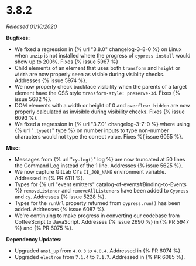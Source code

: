 # 3.8.2

*Released 01/10/2020*

**Bugfixes:**

- We fixed a regression in {% url "3.8.0" changelog-3-8-0 %} on Linux when `unzip` is not installed where the progress of `cypress install` would show up to 200%. Fixes {% issue 5967 %}
- Child elements of an element that uses both `transform` and `height` or `width` are now properly seen as visible during visiblity checks. Addresses {% issue 5974 %}.
- We now properly check backface visibility when the parents of a target element have the CSS style `transform-style: preserve-3d`. Fixes {% issue 5682 %}.
- DOM elements with a width or height of 0 and `overflow: hidden` are now properly calculated as invisible during visibility checks. Fixes {% issue 6093 %}.
- We fixed a regression in {% url "3.7.0" changelog-3-7-0 %} where using {% url "`.type()`" type %} on number inputs to type non-number characters would not type the correct value. Fixes %{ issue 6055 %}.

**Misc:**

- Messages from {% url "`cy.log()`" log %} are now truncated at 50 lines the Command Log instead of the 1 line. Addresses {% issue 5625 %}.
- We now capture GitLab CI's `CI_JOB_NAME` environment variable. Addressed in {% PR 6111 %}.
- Types for {% url "event emitters" catalog-of-events#Binding-to-Events %} `removeListener` and `removeAllListeners` have been added to `Cypress` and `cy`. Addresses {% issue 5228 %}.
- Types for the `runUrl` property returned from `cypress.run()` has been added. Addresses {% issue 6087 %}.
- We're continuing to make progress in converting our codebase from CoffeeScript to JavaScript. Addresses {% issue 2690 %} in {% PR 5947 %} and {% PR 6075 %}.

**Dependency Updates:**

- Upgraded `ansi_up` from `4.0.3` to `4.0.4`. Addressed in {% PR 6074 %}.
- Upgraded `electron` from `7.1.4` to `7.1.7`. Addressed in {% PR 6085 %}.
